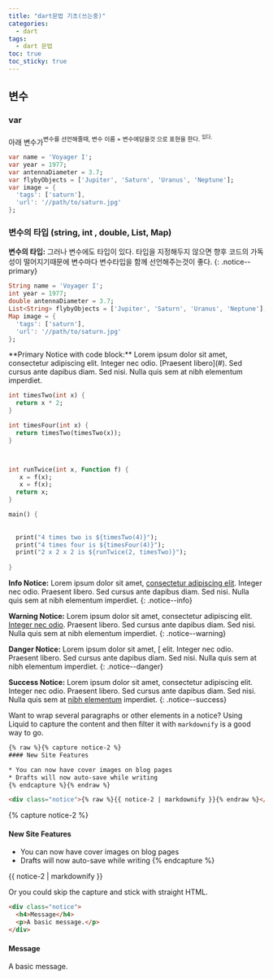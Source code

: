 ```yaml
---
title: "dart문법 기초(쓰는중)"
categories:
  - dart
tags:
  - dart 문법
toc: true
toc_sticky: true
---
```




## 변수

### var
아래 변수가<sup>변수를 선언해줄때, 변수 이름 = 변수에담을것  으로 표현을 한다. <sup> 있다.

```dart
var name = 'Voyager I';
var year = 1977;
var antennaDiameter = 3.7;
var flybyObjects = ['Jupiter', 'Saturn', 'Uranus', 'Neptune'];
var image = {
  'tags': ['saturn'],
  'url': '//path/to/saturn.jpg'
};
```
### 변수의 타입 (string, int , double, List<String>, Map)

**변수의 타입:** 그러나 변수에도 타입이 있다. 타입을 지정해두지 않으면 향후 코드의 가독성이 떨어지기때문에 변수마다 변수타입을 함께 선언해주는것이 좋다. {: .notice--primary}


```dart
String name = 'Voyager I';
int year = 1977;
double antennaDiameter = 3.7;
List<String> flybyObjects = ['Jupiter', 'Saturn', 'Uranus', 'Neptune'];
Map image = {
  'tags': ['saturn'],
  'url': '//path/to/saturn.jpg'
};
```


<div class="notice--primary" markdown="1">
**Primary Notice with code block:** Lorem ipsum dolor sit amet, consectetur adipiscing elit. Integer nec odio. [Praesent libero](#). Sed cursus ante dapibus diam. Sed nisi. Nulla quis sem at nibh elementum imperdiet.

```dart
int timesTwo(int x) {
  return x * 2;
}

int timesFour(int x) { 
  return timesTwo(timesTwo(x));
}



int runTwice(int x, Function f) {
   x = f(x);
   x = f(x);
  return x;
}

main() {
  
  
  print("4 times two is ${timesTwo(4)}");
  print("4 times four is ${timesFour(4)}");
  print("2 x 2 x 2 is ${runTwice(2, timesTwo)}");
  
}
```
</div>

**Info Notice:** Lorem ipsum dolor sit amet, [consectetur adipiscing elit](#). Integer nec odio. Praesent libero. Sed cursus ante dapibus diam. Sed nisi. Nulla quis sem at nibh elementum imperdiet.
{: .notice--info}

**Warning Notice:** Lorem ipsum dolor sit amet, consectetur adipiscing elit. [Integer nec odio](#). Praesent libero. Sed cursus ante dapibus diam. Sed nisi. Nulla quis sem at nibh elementum imperdiet.
{: .notice--warning}

**Danger Notice:** Lorem ipsum dolor sit amet, [ elit. Integer nec odio. Praesent libero. Sed cursus ante dapibus diam. Sed nisi. Nulla quis sem at nibh elementum imperdiet.
{: .notice--danger}

**Success Notice:** Lorem ipsum dolor sit amet, consectetur adipiscing elit. Integer nec odio. Praesent libero. Sed cursus ante dapibus diam. Sed nisi. Nulla quis sem at [nibh elementum](#) imperdiet.
{: .notice--success}

Want to wrap several paragraphs or other elements in a notice? Using Liquid to capture the content and then filter it with `markdownify` is a good way to go.

```html
{% raw %}{% capture notice-2 %}
#### New Site Features

* You can now have cover images on blog pages
* Drafts will now auto-save while writing
{% endcapture %}{% endraw %}

<div class="notice">{% raw %}{{ notice-2 | markdownify }}{% endraw %}</div>
```

{% capture notice-2 %}
#### New Site Features

* You can now have cover images on blog pages
* Drafts will now auto-save while writing
{% endcapture %}

<div class="notice">
  {{ notice-2 | markdownify }}
</div>

Or you could skip the capture and stick with straight HTML.

```html
<div class="notice">
  <h4>Message</h4>
  <p>A basic message.</p>
</div>
```

<div class="notice">
  <h4>Message</h4>
  <p>A basic message.</p>
</div>